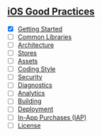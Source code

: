 ## [iOS Good Practices](https://github.com/futurice/ios-good-practices)

- [x] [Getting Started](#getting-started)
- [ ] [Common Libraries](#common-libraries)
- [ ] [Architecture](#architecture)
- [ ] [Stores](#stores)
- [ ] [Assets](#assets)
- [ ] [Coding Style](#coding-style)
- [ ] [Security](#security)
- [ ] [Diagnostics](#diagnostics)
- [ ] [Analytics](#analytics)
- [ ] [Building](#building)
- [ ] [Deployment](#deployment)
- [ ] [In-App Purchases (IAP)](#in-app-purchases-iap)
- [ ] [License](#license)
